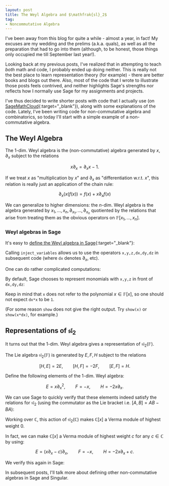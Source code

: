 ```yaml
---
layout: post
title: The Weyl Algebra and $\mathfrak{sl}_2$
tag: 
- Noncommutative Algebra
---
```

<!--more-->

I've been away from this blog for quite a while - almost a year, in fact! My excuses are my wedding and the prelims (a.k.a. quals), as well as all the preparation that had to go into them (although, to be honest, those things only occupied me till September last year!). 

Looking back at my previous posts, I've realized that in attempting to teach *both* math and code, I probably ended up doing neither. This is really not the best place to learn representation theory (for example) - there are better books and blogs out there. Also, most of the code that I wrote to illustrate those posts feels contrived, and neither highlights Sage's strengths nor reflects how I normally use Sage for my assignments and projects.

I've thus decided to write shorter posts with code that I actually use (on [SageMathCloud](https://cloud.sagemath.com/){:target="_blank"}), along with some explanations of the code. Lately, I've been writing code for non-commutative algebra and combinatorics, so today I'll start with a simple example of a non-commutative algebra.

## The Weyl Algebra
The $1$-dim. Weyl algebra is the (non-commutative) algebra generated by $x, \partial_x$ subject to the relations

$$
x \partial_x = \partial_x x - 1.
$$

If we treat $x$ as "multiplication by $x$" and $\partial_x$ as  "differentiation w.r.t. $x$", this relation is really just an application of the chain rule:

$$
\partial_x (x (f(x)) = f(x) + x \partial_x f(x)
$$

We can generalize to higher dimensions: the $n$-dim. Weyl algebra is the algebra generated by  $x_1,\dots,x_n,\partial_{x_1},\dots,\partial_{x_n}$ quotiented by the relations that arise from treating them as the obvious operators on $\mathbb{F}[x_1,\dots,x_n]$.

### Weyl algebras in Sage
It's easy to [define the Weyl algebra in Sage](http://doc.sagemath.org/html/en/reference/algebras/sage/algebras/weyl_algebra.html){:target="_blank"}:

<div class="linked">
  <script type="text/x-sage">
# 3-dim Weyl algebra over QQ[x,y,z]
R.<x,y,z> = QQ[]
W = DifferentialWeylAlgebra(R)
W.inject_variables()
  </script>
</div>

Calling `inject_variables` allows us to use the operators `x,y,z,dx,dy,dz` in subsequent code (where `dx` denotes $\partial_x$, etc).

One can do rather complicated computations:

<div class="linked">
  <script type="text/x-sage">
dx * dy * dz * (x + y + z)^2
  </script>
</div>

By default, Sage chooses to represent monomials with `x,y,z` in front of `dx,dy,dz`:

<div class="linked">
  <script type="text/x-sage">
dx*x
  </script>
</div>

Keep in mind that `x` does not refer to the polynomial $x \in \mathbb{F}[x]$, so one should not expect `dx*x` to be `1`. 

(For some reason `show` does not give the right output. Try `show(x)` or `show(x*dx)`, for example.)

## Representations of $\mathfrak{sl}_2$
It turns out that the $1$-dim. Weyl algebra gives a representation of $\mathfrak{sl}_2(\mathbb{F})$. 

The Lie algebra $\mathfrak{sl}_2(\mathbb{F})$ is generated by $E,F,H$ subject to the relations

$$
[H,E] = 2E, \qquad [H,F] = -2F, \qquad [E,F] = H.
$$

Define the following elements of the $1$-dim. Weyl algebra:

$$
E = x \partial_x^2,\qquad F = -x,\qquad H = -2x\partial_x.
$$

We can use Sage to quickly verify that these elements indeed satisfy the relations for $\mathfrak{sl}_2$ (using the commutator as the Lie bracket i.e. $[A,B] = AB - BA$):

<div class="sage">
  <script type="text/x-sage">
R.<x> = QQ[]
W = DifferentialWeylAlgebra(R)
W.inject_variables()

E = x*dx^2
F = -x
H = -2*x*dx

print H*E - E*H == 2*E
print H*F - F*H == -2*F
print E*F - F*E == H
  </script>
</div>

Working over $\mathbb{C}$, this action of $\mathfrak{sl}_2(\mathbb{C})$ makes $\mathbb{C}[x]$ a Verma module of highest weight $0$.

In fact, we can make $\mathbb{C}[x]$ a Verma module of highest weight $c$ for any $c \in \mathbb{C}$ by using:

$$
E = (x \partial_x - c)\partial_x,\qquad F = -x,\qquad H = -2x\partial_x + c.
$$

We verify this again in Sage:

<div class="sage">
  <script type="text/x-sage">
Fc.<c> = CC[] # This allows c to be a complex indeterminate 
R.<x> = Fc[]
W = DifferentialWeylAlgebra(R)
W.inject_variables()

E = (x*dx-c)*dx
F = -x
H = -2*x*dx + c

print H*E - E*H == 2*E
print H*F - F*H == -2*F
print E*F - F*E == H
  </script>
</div>

In subsequent posts, I'll talk more about defining other non-commutative algebras in Sage and Singular.
